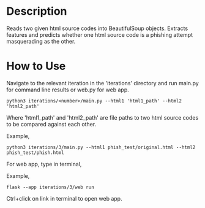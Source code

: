 # Description
Reads two given html source codes into BeautifulSoup objects. Extracts features and predicts whether one html source code is a phishing attempt masquerading as the other.

# How to Use
Navigate to the relevant iteration in the 'iterations' directory and run main.py for command line results or web.py for web app.

```
python3 iterations/<number>/main.py --html1 'html1_path' --html2 'html2_path'
```

Where 'html1_path' and 'html2_path' are file paths to two html source codes to be compared against each other.

Example,

```
python3 iterations/3/main.py --html1 phish_test/original.html --html2 phish_test/phish.html
```

For web app, type in terminal,

Example,

```
flask --app iterations/3/web run
```

Ctrl+click on link in terminal to open web app.
